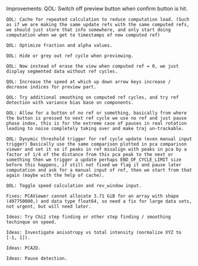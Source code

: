 Improvements:
    QOL: Switch off preview button when confirm button is hit.

    QOL: Cache for repeated calculation to reduce computation load. (Such as if we are making the same update refs with the same computed refs, we should just store that info somewhere, and only start doing computation when we get to timestamps of new computed ref)

    QOL: Optimize fraction and alpha values.

    QOL: Hide or grey out ref cycle when previewing.

    QOL: Now instead of erase the view when computed ref = 0, we just display segmented data without ref cycles.

    QOL: Increase the speed at which up down arrow keys increase / decrease indices for preview part.

    QOL: Try additional smoothing on computed ref cycles, and try ref detection with variance bias base on components.

    QOL: Allow for a button of no ref or something, basically from where the button is pressed to next ref cycle we use no ref and just pause phase index, this is for the extreme case of pauses in real rotation leading to noise completely taking over and make traj un-trackable.

    QOL: Dynymic threshold trigger for ref cycle update (even manual input trigger) Basically use the same comparison plotted in pca comparison viewer and set it so if peaks in ref misalign with peaks in pca by a factor of 1/4 of the distance from this pca peak to the next or something then we trigger a update perhaps END_OF_CYCLE_LIMIT size before this happens, if still not fixed we flag it and pause later computation and ask for a manual input of ref, then we start from that again (maybe with the help of cache).
    
    QOL: Toggle speed calculation and rev_window input.

    Fixes: PCAViewer cannot allocate 3.71 GiB for an array with shape (497750000,) and data type float64, so need a fix for large data sets, not urgent, but will need later.

    Ideas: Try Chi2 step finding or other step finding / smoothing techinque on speed.

    Ideas: Investigate anisotropy vs total intensity (normalize XYZ to [-1, 1]).

    Ideas: PCA2D.

    Ideas: Pause detection.
